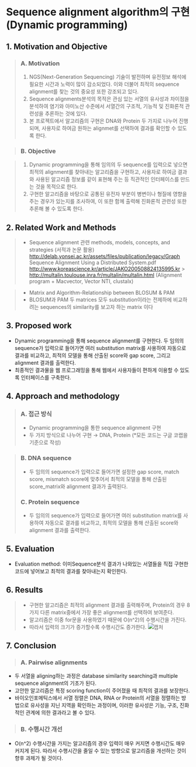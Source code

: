 # <b>Sequence alignment algorithm의 구현(Dynamic programming)</b>

## <b>1. Motivation and Objective</b>

> ### <b>A. Motivation</b>
>
> 1. NGS(Next-Generation Sequencing) 기술이 발전하며 유전정보 해석에 필요한 시간과 노력이 많이 감소되었다. 이와 더불어 최적의 sequence alignment를 찾는 것의 중요성 또한 강조되고 있다.
> 2. Sequence alignments분석의 목적은 관심 있는 서열의 유사성과 차이점을 분석하여 염기와 아미노산 수준에서 서열간의 구조적, 기능적 및 진화론적 관련성을 추론하는 것에 있다.
> 3. 본 프로젝트에서 알고리즘의 구현은 DNA와 Protein 두 가지로 나누어 진행되며, 사용자로 하여금 원하는 alignmet를 선택하여 결과를 확인할 수 있도록 한다.

> ### <b>B. Objective</b>

> 1. Dynamic programming을 통해 임의의 두 sequence를 입력으로 넣으면 최적의 alignment를 찾아내는 알고리즘을 구현하고, 사용자로 하여금 결과와 사용된 알고리즘 정보를 같이 표현해 주는 등 직관적인 인터페이스를 만드는 것을 목적으로 한다.
> 2. 구현한 알고리즘을 바탕으로 공통된 유전자 부분이 병변이나 형질에 영향을 주는 경우가 있는지를 조사하여, 이 또한 함께 출력해 진화론적 관련성 또한 추론해 볼 수 있도록 한다.

## <b>2. Related Work and Methods</b>

> - Sequence alignment 관련 methods, models, concepts, and strategies (서적과 논문 활용)
>   http://delab.yonsei.ac.kr/assets/files/publication/legacy/Graph Sequence Alignment Using a Distributed System.pdf
>   http://www.koreascience.kr/article/JAKO200508824135995.kr > http://multalin.toulouse.inra.fr/multalin/multalin.html
>   (Alignment program + Macvector, Vector NTI, clustalx)

> - Matrix and Algorithm-Relationship between BLOSUM & PAM
> - BLOSUM과 PAM 두 matrices 모두 substitution이라는 전제하에 비교하려는 sequences의 similarity를 보고자 하는 matrix 이다

## <b>3. Proposed work</b>

- Dynamic programming을 통해 sequence alignment를 구현한다. 두 임의의 sequence가 입력으로 들어가면 여러 substitution matrix를 사용하여 자동으로 결과를 비교하고, 최적의 모델을 통해 산출된 score와 gap score, 그리고 alignment 결과를 출력한다.
- 최종적인 결과물을 웹 프로그래밍을 통해 웹에서 사용자들이 편하게 이용할 수 있도록 인터페이스를 구축한다.

## <b>4. Approach and methodology</b>

> ### <b>A. 접근 방식</b>
>
> - Dynamic programming을 통한 sequence alignment 구현
> - 두 가지 방식으로 나누어 구현 → DNA, Protein (\*모든 코드는 구글 코랩을 기준으로 작성)</p>

> ### <b>B. DNA sequence</b>
>
> - 두 임의의 sequence가 입력으로 들어가면 설정한 gap score, match score, mismatch score에 맞추어서 최적의 모델을 통해 산출된 score_matrix와 alignment 결과가 출력된다.
>
> ### <b>C. Protein sequence</b>
>
> - 두 임의의 sequence가 입력으로 들어가면 여러 substitution matrix를 사용하여 자동으로 결과를 비교하고, 최적의 모델을 통해 산출된 score와 alignment 결과를 출력한다.

## <b>5. Evaluation</b>

- Evaluation method: 이미Sequence분석 결과가 나와있는 서열들을 직접 구현한 코드에 넣어보고 최적의 결과를 찾아내는지 확인한다.

## <b>6. Results</b> 
> - 구현한 알고리즘은 최적의 alignment 결과를 출력해주며, Protein의 경우 8가지 다른 matrix중에서 가장 좋은 alignment를 선택하여 보여준다.
>- 알고리즘은 이중 for문을 사용하였기 때문에 O(n^2)의 수행시간을 가진다. 
>- 따라서 입력의 크기가 증가할수록 수행시간도 증가한다.
> ![캡처](https://user-images.githubusercontent.com/96935132/149460738-bd38d9b0-0b52-44fd-8d53-e54df75f4965.PNG)

## <b>7. Conclusion</b>
> ### A. Pairwise alignments 
 - 두 서열을 aligning하는 과정은 database similarity searching과 multiple sequence alignment의 기초가 된다. 
 - 고안한 알고리즘은 특정 scoring function이 주어졌을 때 최적의 결과를 보장한다. 
 - 바이오인포메틱스에서 서열 정렬은 DNA, RNA or Protein의 서열을 정렬하는 방법으로 유사성을 지닌 지역을 확인하는 과정이며, 이러한 유사성은 기능, 구조, 진화적인 관계에 의한 결과라고 볼 수 있다.
> ### B. 수행시간 개선
- O(n^2) 수행시간을 가지는 알고리즘의 경우 입력이 매우 커지면 수행시간도 매우 커지게 된다. 따라서 수행시간을 줄일 수 있는 방향으로 알고리즘을 개선하는 것이 향후 과제가 될 것이다.
